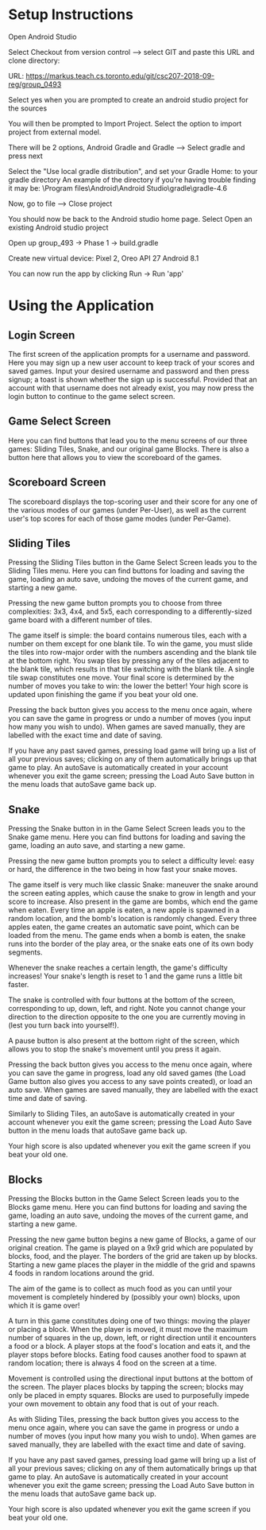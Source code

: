 # Setup Instructions

Open Android Studio

Select Checkout from version control --> select GIT and paste this URL and clone directory:

URL: https://markus.teach.cs.toronto.edu/git/csc207-2018-09-reg/group_0493

Select yes when you are prompted to create an android studio project for the sources

You will then be prompted to Import Project. Select the option to import project from
external model.

There will be 2 options, Android Gradle and Gradle --> Select gradle and press next

Select the "Use local gradle distribution", and set your Gradle Home: to your gradle directory
An example of the directory if you're having trouble finding it may be:
 \Program files\Android\Android Studio\gradle\gradle-4.6

Now, go to file --> Close project

You should now be back to the Android studio home page. Select Open an existing Android studio
project

Open up group_493 -> Phase 1 -> build.gradle

Create new virtual device: Pixel 2, Oreo API 27 Android 8.1

You can now run the app by clicking Run -> Run 'app'

# Using the Application

## Login Screen
The first screen of the application prompts for a username and password.
Here you may sign up a new user account to keep track of your scores and saved games.
Input your desired username and password and then press signup; a toast is shown whether the sign
up is successful. Provided that an account with that username does not already exist, you may now
press the login button to continue to the game select screen.

## Game Select Screen
Here you can find buttons that lead you to the menu screens of our three games: Sliding Tiles,
Snake, and our original game Blocks. There is also a button here that allows you to view the
scoreboard of the games.

## Scoreboard Screen
The scoreboard displays the top-scoring user and their score for any one of the various modes of
our games (under Per-User), as well as the current user's top scores for each of those game modes
(under Per-Game).

## Sliding Tiles
Pressing the Sliding Tiles button in the Game Select Screen leads you to the Sliding Tiles menu.
Here you can find buttons for loading and saving the game, loading an auto save, undoing the moves
of the current game, and starting a new game.

Pressing the new game button prompts you to choose from three complexities: 3x3, 4x4, and 5x5,
each corresponding to a differently-sized game board with a different number of tiles.

The game itself is simple: the board contains numerous tiles, each with a number on them except
for one blank tile. To win the game, you must slide the tiles into row-major order with the numbers
ascending and the blank tile at the bottom right. You swap tiles by pressing any of the tiles
adjacent to the blank tile, which results in that tile switching with the blank tile. A single tile
swap constitutes one move. Your final score is determined by the number of moves you take to win:
the lower the better! Your high score is updated upon finishing the game if you beat your old one.

Pressing the back button gives you access to the menu once again, where you can save the
game in progress or undo a number of moves (you input how many you wish to undo).
When games are saved manually, they are labelled with the exact time and date of saving.

If you have any past saved games, pressing load game will bring up a list of all your previous
saves; clicking on any of them automatically brings up that game to play. An autoSave is
automatically created in your account whenever you exit the game screen; pressing the Load Auto
Save button in the menu loads that autoSave game back up.

## Snake
Pressing the Snake button in in the Game Select Screen leads you to the Snake game menu.
Here you can find buttons for loading and saving the game, loading an auto save, and starting a new
game.

Pressing the new game button prompts you to select a difficulty level: easy or hard, the difference
in the two being in how fast your snake moves.

The game itself is very much like classic Snake: maneuver the snake around the screen eating
apples, which cause the snake to grow in length and your score to increase.
Also present in the game are bombs, which end the game when eaten. Every time an apple is eaten,
a new apple is spawned in a random location, and the bomb's location is randomly changed.
Every three apples eaten, the game creates an automatic save point, which can be loaded from the
menu. The game ends when a bomb is eaten, the snake runs into the border of the play area, or the
snake eats one of its own body segments.

Whenever the snake reaches a certain length, the game's difficulty increases! Your snake's length
is reset to 1 and the game runs a little bit faster.

The snake is controlled with four buttons at the bottom of the screen, corresponding to up, down,
left, and right. Note you cannot change your direction to the direction opposite to the one you
are currently moving in (lest you turn back into yourself!).

A pause button is also present at the bottom right of the screen, which allows you to stop the
snake's movement until you press it again.

Pressing the back button gives you access to the menu once again, where you can save the
game in progress, load any old saved games (the Load Game button also gives you access to any
save points created), or load an auto save.
When games are saved manually, they are labelled with the exact time and date of saving.

Similarly to Sliding Tiles, an autoSave is automatically created in your account whenever you exit
the game screen; pressing the Load Auto Save button in the menu loads that autoSave game back up.

Your high score is also updated whenever you exit the game screen if you beat your old one.

## Blocks
Pressing the Blocks button in the Game Select Screen leads you to the Blocks game menu.
Here you can find buttons for loading and saving the game, loading an auto save, undoing the moves
of the current game, and starting a new game.

Pressing the new game button begins a new game of Blocks, a game of our original creation.
The game is played on a 9x9 grid which are populated by blocks, food, and the player.
The borders of the grid are taken up by blocks. Starting a new game places the player in the middle
of the grid and spawns 4 foods in random locations around the grid.

The aim of the game is to collect as much food as you can until your movement is completely
hindered by (possibly your own) blocks, upon which it is game over!

A turn in this game constitutes doing one of two things: moving the player or placing a block.
When the player is moved, it must move the maximum number of squares in the up, down, left, or
right direction until it encounters a food or a block. A player stops at the food's location and
eats it, and the player stops before blocks. Eating food causes another food to spawn at random
location; there is always 4 food on the screen at a time.

Movement is controlled using the directional input buttons at the bottom of the screen.
The player places blocks by tapping the screen; blocks may only be placed in empty squares.
Blocks are used to purposefully impede your own movement to obtain any food that is out of your
reach.

As with Sliding Tiles, pressing the back button gives you access to the menu once again, where you
can save the game in progress or undo a number of moves (you input how many you wish to undo).
When games are saved manually, they are labelled with the exact time and date of saving.

If you have any past saved games, pressing load game will bring up a list of all your previous
saves; clicking on any of them automatically brings up that game to play. An autoSave is
automatically created in your account whenever you exit the game screen; pressing the Load Auto
Save button in the menu loads that autoSave game back up.

Your high score is also updated whenever you exit the game screen if you beat your old one.
